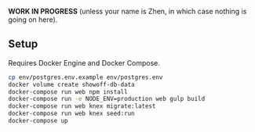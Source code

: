 **WORK IN PROGRESS** (unless your name is Zhen, in which case nothing
is going on here).

## Setup

Requires Docker Engine and Docker Compose.

```sh
cp env/postgres.env.example env/postgres.env
docker volume create showoff-db-data
docker-compose run web npm install
docker-compose run -e NODE_ENV=production web gulp build
docker-compose run web knex migrate:latest
docker-compose run web knex seed:run
docker-compose up
```
